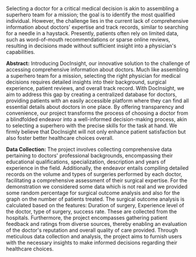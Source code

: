 Selecting a doctor for a critical medical decision is akin to assembling a superhero team for a mission; the goal is to identify the most qualified individual. However, the challenge lies in the current lack of comprehensive information about doctors' expertise and track records, similar to searching for a needle in a haystack. Presently, patients often rely on limited data, such as word-of-mouth recommendations or sparse online reviews, resulting in decisions made without sufficient insight into a physician's capabilities.

**Abstract:**
Introducing DocInsight, our innovative solution to the challenge of accessing comprehensive information about doctors. Much like assembling a superhero team for a mission, selecting the right physician for medical decisions requires detailed insights into their background, surgical experience, patient reviews, and overall track record. With DocInsight, we aim to address this gap by creating a centralized database for doctors, providing patients with an easily accessible platform where they can find all essential details about doctors in one place. By offering transparency and convenience, our project transforms the process of choosing a doctor from a blindfolded endeavor into a well-informed decision-making process, akin to selecting a superhero with the precise skills for the task at hand. We firmly believe that DocInsight will not only enhance patient satisfaction but also foster better healthcare choices overall.

**Data Collection:**
The project involves collecting comprehensive data pertaining to doctors' professional backgrounds, encompassing their educational qualifications, specialization, description and years of experience in the field. Additionally, the endeavor entails compiling detailed records on the volume and types of surgeries performed by each doctor, facilitating a comprehensive assessment of their surgical expertise. For the demonstration we considered some data which is not real and we provided some random percentage for surgical outcome analysis and also for the graph on the number of patients treated. The surgical outcome analysis is calculated based on the features: Duration of surgery, Experience level of the doctor, type of surgery, success rate. These are collected from the hospitals. Furthermore, the project encompasses gathering patient feedback and ratings from diverse sources, thereby enabling an evaluation of the doctor's reputation and overall quality of care provided. Through meticulous data collection and analysis, the project aims to furnish users with the necessary insights to make informed decisions regarding their healthcare choices.
